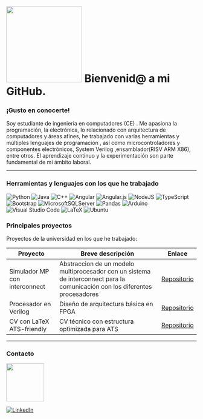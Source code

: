 # <img src="https://media2.giphy.com/media/v1.Y2lkPTc5MGI3NjExM3IyZWs4aTV3YWx2Z3d1ODBpaWQ2eWtrczU0eTE1cHBhZWZ5NmZqMSZlcD12MV9pbnRlcm5hbF9naWZfYnlfaWQmY3Q9cw/yTFemEJxmeW2YLOT6p/giphy.gif" width="200"/> Bienvenid@ a  mi GitHub.
### ¡Gusto en conocerte!
Soy estudiante de ingenieria en computadores (CE) . Me apasiona la programación, la electrónica, lo relacionado con arquitectura de computadores y áreas afines, he trabajado con varias herramientas y múltiples lenguajes de programación , así como microcontroladores y componentes electrónicos, System Verilog ,ensamblador(RISV ARM X86), entre otros. El aprendizaje contínuo y la experimentación son parte fundamental de mi ámbito laboral.

---

### Herramientas y lenguajes con los que he trabajado
![Python](https://img.shields.io/badge/python-3670A0?style=for-the-badge&logo=python&logoColor=ffdd54)
![Java](https://img.shields.io/badge/java-%23ED8B00.svg?style=for-the-badge&logo=openjdk&logoColor=white)
![C++](https://img.shields.io/badge/c++-%2300599C.svg?style=for-the-badge&logo=c%2B%2B&logoColor=white)
![Angular](https://img.shields.io/badge/angular-%23DD0031.svg?style=for-the-badge&logo=angular&logoColor=white)
![Angular.js](https://img.shields.io/badge/angular.js-%23E23237.svg?style=for-the-badge&logo=angularjs&logoColor=white)
![NodeJS](https://img.shields.io/badge/node.js-6DA55F?style=for-the-badge&logo=node.js&logoColor=white)
![TypeScript](https://img.shields.io/badge/typescript-%23007ACC.svg?style=for-the-badge&logo=typescript&logoColor=white)
![Bootstrap](https://img.shields.io/badge/bootstrap-%238511FA.svg?style=for-the-badge&logo=bootstrap&logoColor=white)
![MicrosoftSQLServer](https://img.shields.io/badge/Microsoft%20SQL%20Server-CC2927?style=for-the-badge&logo=microsoft%20sql%20server&logoColor=white)
![Pandas](https://img.shields.io/badge/pandas-%23150458.svg?style=for-the-badge&logo=pandas&logoColor=white)
![Arduino](https://img.shields.io/badge/-Arduino-00979D?style=for-the-badge&logo=Arduino&logoColor=white)
![Visual Studio Code](https://img.shields.io/badge/Visual%20Studio%20Code-0078d7.svg?style=for-the-badge&logo=visual-studio-code&logoColor=white)
![LaTeX](https://img.shields.io/badge/latex-%23008080.svg?style=for-the-badge&logo=latex&logoColor=white)
![Ubuntu](https://img.shields.io/badge/Ubuntu-E95420?style=for-the-badge&logo=ubuntu&logoColor=white)

### Principales proyectos

Proyectos de la universidad en los que he trabajado:

| Proyecto                            | Breve descripción                                               | Enlace                            |
|-------------------------------------|------------------------------------------------------------------|-----------------------------------|
| Simulador MP con interconnect | Abstraccion de un modelo multiprocesador con un sistema de interconnect para la comunicación con los diferentes procesadores| [Repositorio](https://github.com/EmilioTec10/Proyecto1-Arquitectura2) |
| Procesador en Verilog                | Diseño de arquitectura básica en FPGA                            | [Repositorio](https://github.com/LuisGonzalez/Verilog-Processor) |
| CV con LaTeX ATS-friendly           | CV técnico con estructura optimizada para ATS                    | [Repositorio](https://github.com/LuisGonzalez/CV-LaTeX) |

---

### Contacto
<img src="https://media4.giphy.com/media/v1.Y2lkPTc5MGI3NjExMXVnOTZieWsyNWQ4b2F5ZTA5bXdmbXJ5c25qMW9yNDFtcWFjM2s0MSZlcD12MV9pbnRlcm5hbF9naWZfYnlfaWQmY3Q9cw/ZRdyomzP2EnsnkBGJS/giphy.gif" width="100"/> 

[![LinkedIn](https://img.shields.io/badge/linkedin-%230077B5.svg?style=for-the-badge&logo=linkedin&logoColor=white)](https://www.linkedin.com/in/luis-alfredo-gonz%C3%A1lez-sanchez-860291280/)

<!--
**kronk99/kronk99** is a ✨ _special_ ✨ repository because its `README.md` (this file) appears on your GitHub profile.

Here are some ideas to get you started:

- 🔭 I’m currently working on ...
- 🌱 I’m currently learning ...
- 👯 I’m looking to collaborate on ...
- 🤔 I’m looking for help with ...
- 💬 Ask me about ...
- 📫 How to reach me: ...
- 😄 Pronouns: ...
- ⚡ Fun fact: ...
-->
